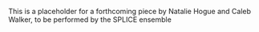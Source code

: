 This is a placeholder for a forthcoming piece by Natalie Hogue and Caleb Walker, to be performed by the SPLICE ensemble
